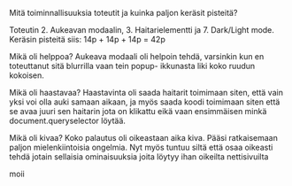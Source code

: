 Mitä toiminnallisuuksia toteutit ja kuinka paljon keräsit pisteitä?

 Toteutin 2. Aukeavan modaalin, 3. Haitarielementti ja 7. Dark/Light mode. Keräsin pisteitä siis: 14p + 14p + 14p = 42p

Mikä oli helppoa?
 Aukeava modaali oli helpoin tehdä, varsinkin kun en toteuttanut sitä blurrilla vaan tein popup- ikkunasta liki koko ruudun kokoisen. 

Mikä oli haastavaa?
 Haastavinta oli saada haitarit toimimaan siten, että vain yksi voi olla auki samaan aikaan, ja myös saada koodi toimimaan siten että se avaa juuri sen haitarin jota on klikattu eikä vaan ensimmäisen minkä document.queryselector löytää. 

Mikä oli kivaa?
 Koko palautus oli oikeastaan aika kiva. Pääsi ratkaisemaan paljon mielenkiintoisia ongelmia. Nyt myös tuntuu siltä että osaa oikeasti tehdä jotain sellaisia ominaisuuksia joita löytyy ihan oikeilta nettisivuilta

moii